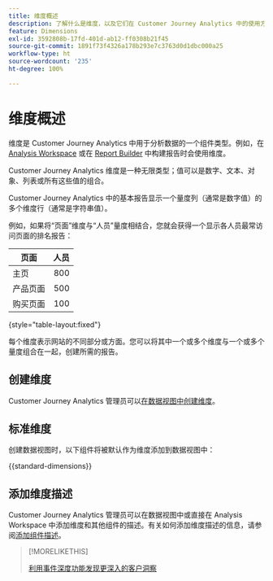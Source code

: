 ```yaml
---
title: 维度概述
description: 了解什么是维度，以及它们在 Customer Journey Analytics 中的使用方式。
feature: Dimensions
exl-id: 3592808b-17fd-401d-ab12-ff0308b21f45
source-git-commit: 1891f73f4326a178b293e7c3763d0d1dbc000a25
workflow-type: ht
source-wordcount: '235'
ht-degree: 100%

---
```


# 维度概述

维度是 Customer Journey Analytics 中用于分析数据的一个组件类型。例如，在 [Analysis Workspace](/help/analysis-workspace/home.md) 或在 [Report Builder](/help/report-builder/rb-overview.md) 中构建报告时会使用维度。

Customer Journey Analytics 维度是一种无限类型；值可以是数字、文本、对象、列表或所有这些值的组合。

Customer Journey Analytics 中的基本报告显示一个量度列（通常是数字值）的多个维度行（通常是字符串值）。

例如，如果将“页面”维度与“人员”量度相结合，您就会获得一个显示各人员最常访问页面的排名报告：

| 页面 | 人员 |
| --- | ---: |
| 主页 | 800 |
| 产品页面 | 500 |
| 购买页面 | 100 |

{style="table-layout:fixed"}

每个维度表示网站的不同部分或方面。您可以将其中一个或多个维度与一个或多个量度组合在一起，创建所需的报告。


## 创建维度

Customer Journey Analytics 管理员可以[在数据视图中创建维度](/help/data-views/create-dataview.md#components)。

## 标准维度

创建数据视图时，以下组件将被默认作为维度添加到数据视图中：

{{standard-dimensions}}


## 添加维度描述

Customer Journey Analytics 管理员可以在数据视图中或直接在 Analysis Workspace 中添加维度和其他组件的描述。有关如何添加维度描述的信息，请参阅[添加组件描述](/help/components/add-component-descriptions.md)。

>[!MORELIKETHIS]
>
>[利用事件深度功能发现更深入的客户洞察](https://experienceleaguecommunities.adobe.com/t5/adobe-analytics-blogs/discover-deeper-customer-insights-with-adobe-customer-journey/ba-p/753947#M576)
>

